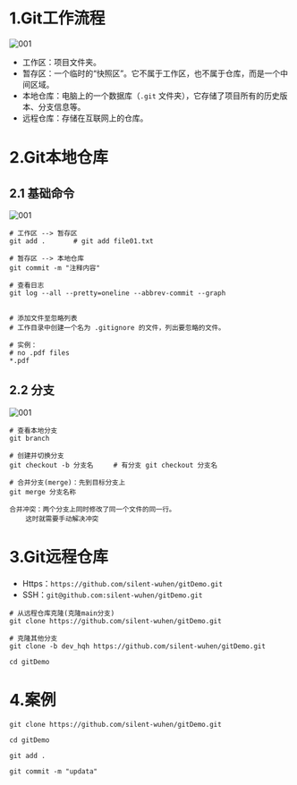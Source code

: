 # 1.Git工作流程

![001](D:\soft\GitHub\GitHub_Repositories\Blog_picture01\H01_开发技能\1.Git&Github\1.Git基础\001.png)

- 工作区：项目文件夹。
- 暂存区：一个临时的“快照区”。它不属于工作区，也不属于仓库，而是一个中间区域。
- 本地仓库：电脑上的一个数据库（`.git` 文件夹），它存储了项目所有的历史版本、分支信息等。
- 远程仓库：存储在互联网上的仓库。





# 2.Git本地仓库

## 2.1 基础命令

![001](D:\soft\GitHub\GitHub_Repositories\Blog_picture01\H01_开发技能\1.Git&Github\1.Git基础\002.png)

```shell
# 工作区 --> 暂存区
git add .		# git add file01.txt

# 暂存区 --> 本地仓库
git commit -m "注释内容"

# 查看日志
git log --all --pretty=oneline --abbrev-commit --graph 


```

```shell
# 添加文件至忽略列表
# 工作目录中创建一个名为 .gitignore 的文件，列出要忽略的文件。

# 实例：
# no .pdf files
*.pdf
```



## 2.2 分支

![001](D:\soft\GitHub\GitHub_Repositories\Blog_picture01\H01_开发技能\1.Git&Github\1.Git基础\003.png)



```shell
# 查看本地分支
git branch

# 创建并切换分支
git checkout -b 分支名		# 有分支 git checkout 分支名

# 合并分支(merge)：先到目标分支上
git merge 分支名称
```

```shell
合并冲突：两个分支上同时修改了同一个文件的同一行。
	这时就需要手动解决冲突
```



# 3.Git远程仓库

- Https：`https://github.com/silent-wuhen/gitDemo.git`
- SSH：`git@github.com:silent-wuhen/gitDemo.git`



```shell
# 从远程仓库克隆(克隆main分支)
git clone https://github.com/silent-wuhen/gitDemo.git

# 克隆其他分支
git clone -b dev_hqh https://github.com/silent-wuhen/gitDemo.git

cd gitDemo
```



# 4.案例

```shell
git clone https://github.com/silent-wuhen/gitDemo.git

cd gitDemo

git add .

git commit -m "updata"
```

